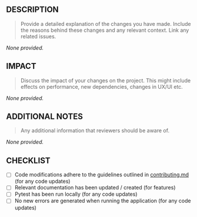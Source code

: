 <!-- Please refer to CONTRIBUTING.md to ensure your PR is ready to be pulled, and that the code stays clean and organised -->
## DESCRIPTION
> Provide a detailed explanation of the changes you have made. Include the reasons behind these changes and any relevant context. Link any related issues.

*None provided.*

## IMPACT
> Discuss the impact of your changes on the project. This might include effects on performance, new dependencies, changes in UX/UI etc.
 
*None provided.*

## ADDITIONAL NOTES
> Any additional information that reviewers should be aware of.

*None provided.*

## CHECKLIST
- [ ] Code modifications adhere to the guidelines outlined in [contributing.md](/CONTRIBUTING.md#-code-style) (for any code updates)
- [ ] Relevant documentation has been updated / created (for features)
- [ ] Pytest has been run locally (for any code updates)
- [ ] No new errors are generated when running the application (for any code updates)
